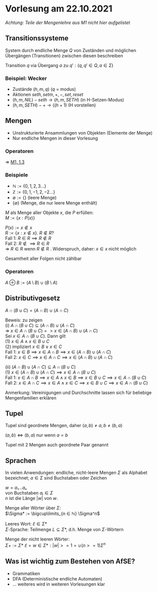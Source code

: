 # Vorlesung am 22.10.2021
*Achtung: Teile der Mengenlehre aus M1 nicht hier aufgelistet*  

## Transitionssysteme
System durch endliche Menge $Q$ von Zuständen und möglichen Übergängen
(Transitionen) zwischen diesen beschreiben

Transition $q$ via Übergang $a$ zu $q': (q,q' ∈ Q, a ∈ \Sigma)$

### Beispiel: Wecker
- Zustände $(h,m,q)$ ($q$ = modus)
- Aktionen $seth, setm, +, -, set, reset$
- $(h, m, NIL) -seth\rightarrow (h, m, SETH)$ (in H-Setzen-Modus)
- $(h, m, SETH) -+\rightarrow ((h+1) % 24, m, SETH)$ (H vorstellen)


## Mengen
- Unstrukturierte Ansammlungen von Objekten (Elemente der Menge)
- Nur endliche Mengen in dieser Vorlesung

### Operatoren
=> [M1, 1.3](../Mathematik%201/1.%20Grundbegriffe/1.3_relationen.md)

### Beispiele
- $ℕ := \{0,1,2,3...\}$
- $ℤ := \{0,1,-1,2,-2...\}$
- $\emptyset := \{\}$ (leere Menge)
- $\{\emptyset\}$ (Menge, die nur leere Menge enthält)

$M$ als Menge aller Objekte $x$, die $P$ erfüllen:  
$M := \{ x : P(x) \}$

$P(x) := x ∉ x$  
$R := \{ x: x ∉ x \}$. $R ∉ R$?  
Fall 1: $R ∈ R \implies R ∉ R$  
Fall 2: $R ∉ \implies R ∈ R$  
=> $R ∈ R$ wenn $R ∉ R$ . Widerspruch, daher: $x ∈ x$ nicht möglich

Gesamtheit aller Folgen nicht zählbar

### Operatoren
$A \oplus B := (A \setminus B) \cup (B \setminus A)$


## Distributivgesetz
$A \cap (B \cup C) = (A \cap B) \cup (A \cap C)$

Beweis: zu zeigen  
(i) $A \cap (B \cup C) ⊆ (A \cap B) \cup (A \cap C)$  
=> $x ∈ A \cap (B \cup C) => x ∈ (A \cap B) \cup (A \cap C)$  
Sei $x ∈ A \cap (B \cup C)$. Dann gilt  
(1) $x ∈ A \land x ∈ B \cup C$  
(2) impliziert $x ∈ B \lor x ∈ C$  
Fall 1: $x ∈ B \implies x ∈ A \cap B \implies x ∈ (A \cap B) \cup (A \cap C)$  
Fall 2: $x ∈ C \implies x ∈ A \cap C \implies x ∈ (A \cap B) \cup (A \cap C)$  

(ii) $(A \cap B) \cup (A \cap C) ⊆ A \cap (B \cup C)$  
(1) $x ∈ (A \cap B) \cup (A \cap C) \implies x ∈ A \cap (B \cup C)$  
Fall 1: $x ∈ A \cap B \implies x ∈ A \land x ∈ B \implies x ∈ B \cup C \implies x ∈ A \cap (B \cup C)$  
Fall 2: $x ∈ A \cap C \implies x ∈ A \land x ∈ C \implies x ∈ B \cup C \implies x ∈ A \cap (B \cup C)$  

Anmerkung: Vereinigungen und Durchschnitte lassen sich für beliebige Mengenfamilien erklären


## Tupel
Tupel sind geordnete Mengen, daher $(a, b) \not= {a, b} \not= (b, a)$

$(a, b) \iff (b, a)$ nur wenn $a = b$

Tupel mit 2 Mengen auch geordnete Paar genannt


## Sprachen
In vielen Anwendungen: endliche, nicht-leere Mengen $\Sigma$ als Alphabet
bezeichnet; $a ∈ \Sigma$ sind Buchstaben oder Zeichen

$w = a₁...aₙ$  
von Buchstaben $aₗ ∈ \Sigma$  
$n$ ist die Länge $|w|$ von $w$.

Menge aller Wörter über $\Sigma$:  
$\Sigma* := \bigcup\limits_{n ∈ ℕ} \Sigma^n$

Leeres Wort: $ℇ ∈ \Sigma*$  
$\Sigma$-Sprache: Teilmenge $L ⊆ \Sigma*$, d.h. Menge von $\Sigma$-Wörtern

Menge der nicht leeren Wörter:  
$\Sigma+ := \Sigma* \ {ℇ} = { w ∈ \Sigma* : |w| >= 1 } = \cup(n>=1)\Sigma^n$


## Was ist wichtig zum Bestehen von AfSE?
- Grammatiken
- DFA (Deterministische endliche Automaten)
- ... weiteres wird in weiteren Vorlesungen klar
